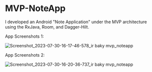 # MVP-NoteApp
I developed an Android "Note Application" under the MVP architecture using the RxJava, Room, and Dagger-Hilt.

App Screenshots 1:

![Screenshot_2023-07-30-16-17-46-578_ir baky mvp_noteapp](https://github.com/mehranBaki/MVP-NoteApp/assets/56192458/2776ca9b-25da-440d-8ce0-d713a2104c2a)


App Screenshots 2:

![Screenshot_2023-07-30-16-20-36-737_ir baky mvp_noteapp](https://github.com/mehranBaki/MVP-NoteApp/assets/56192458/fff152ee-c169-42ad-bc90-5d9b5aeff35e)


